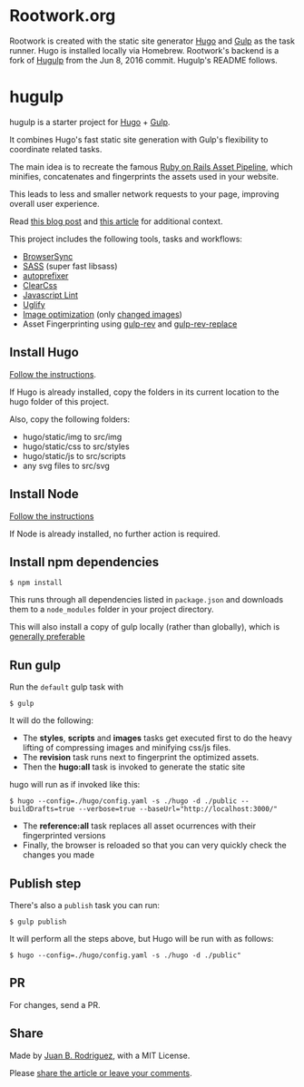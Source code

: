 Rootwork.org
============
Rootwork is created with the static site generator [Hugo](http://gohugo.io) and
[Gulp](http://gulpjs.com) as the task runner. Hugo is installed locally via
Homebrew. Rootwork's backend is a fork of
[Hugulp](https://github.com/jbrodriguez/hugulp) from the Jun 8, 2016 commit.
Hugulp's README follows.

hugulp
======

hugulp is a starter project for [Hugo](http://gohugo.io) + [Gulp](http://gulpjs.com).

It combines Hugo's fast static site generation with Gulp's flexibility to coordinate related tasks.

The main idea is to recreate the famous [Ruby on Rails Asset Pipeline](http://guides.rubyonrails.org/asset_pipeline.html), which minifies, concatenates and fingerprints the assets used in your website.

This leads to less and smaller network requests to your page, improving overall user experience.

Read [this blog post](http://jbrodriguez.io/mobile-friendly-website-2/) and [this article](https://medium.com/@juanbrodriguez/hugulp-a-hugo-gulp-toolchain-94f72ccc3577) for additional context.

This project includes the following tools, tasks and workflows:

- [BrowserSync](http://www.browsersync.io/)
- [SASS](http://sass-lang.com/) (super fast libsass)
- [autoprefixer](https://github.com/sindresorhus/gulp-autoprefixer)
- [ClearCss](https://github.com/scniro/gulp-clean-css)
- [Javascript Lint](https://github.com/spalger/gulp-jshint)
- [Uglify](https://github.com/terinjokes/gulp-uglify)
- [Image optimization](https://github.com/sindresorhus/gulp-imagemin) (only [changed images](https://github.com/sindresorhus/gulp-changed))
- Asset Fingerprinting using [gulp-rev](https://github.com/sindresorhus/gulp-rev) and [gulp-rev-replace](https://github.com/jamesknelson/gulp-rev-replace)


## Install Hugo
[Follow the instructions](http://gohugo.io/#action).

If Hugo is already installed, copy the folders in its current location to the hugo folder of this project.

Also, copy the following folders:
- hugo/static/img to src/img
- hugo/static/css to src/styles
- hugo/static/js to src/scripts
- any svg files to src/svg

## Install Node
[Follow the instructions](https://nodejs.org)

If Node is already installed, no further action is required.

## Install npm dependencies
```
$ npm install
```

This runs through all dependencies listed in `package.json` and downloads them to a `node_modules` folder in your project directory.

This will also install a copy of gulp locally (rather than globally), which is [generally preferable](http://jondavidjohn.com/keeping-it-local-with-npm-scripts/)

## Run gulp
Run the `default` gulp task with

```
$ gulp
```

It will do the following:
- The **styles**, **scripts** and **images** tasks get executed first to do the heavy lifting of compressing images and minifying css/js files.
- The **revision** task runs next to fingerprint the optimized assets.
- Then the **hugo:all** task is invoked to generate the static site

hugo will run as if invoked like this:
```
$ hugo --config=./hugo/config.yaml -s ./hugo -d ./public --buildDrafts=true --verbose=true --baseUrl="http://localhost:3000/"
```

- The **reference:all** task replaces all asset ocurrences with their fingerprinted versions
- Finally, the browser is reloaded so that you can very quickly check the changes you made

## Publish step
There's also a `publish` task you can run:

```
$ gulp publish
```

It will perform all the steps above, but Hugo will be run with as follows:
```
$ hugo --config=./hugo/config.yaml -s ./hugo -d ./public"
```

## PR
For changes, send a PR.


## Share
Made by [Juan B. Rodriguez](http://jbrodriguez.io), with a MIT License.

Please [share the article or leave your comments](http://jbrodriguez.io/mobile-friendly-website-2/).
